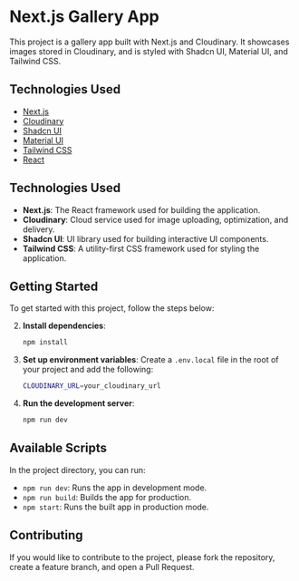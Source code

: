 # Next.js Gallery App

This project is a gallery app built with Next.js and Cloudinary. It showcases images stored in Cloudinary, and is styled with Shadcn UI, Material UI, and Tailwind CSS.

## Technologies Used

- [Next.js](https://nextjs.org/)
- [Cloudinary](https://cloudinary.com/)
- [Shadcn UI](https://ui.shadcn.com/)
- [Material UI](https://mui.com/)
- [Tailwind CSS](https://tailwindcss.com/)
- [React](https://react.dev/)
  
## Technologies Used

- **Next.js**: The React framework used for building the application.
- **Cloudinary**: Cloud service used for image uploading, optimization, and delivery.
- **Shadcn UI**: UI library used for building interactive UI components.
- **Tailwind CSS**: A utility-first CSS framework used for styling the application.

## Getting Started

To get started with this project, follow the steps below:


2. **Install dependencies**:
    ```bash
    npm install
    ```

3. **Set up environment variables**:
   Create a `.env.local` file in the root of your project and add the following:
    ```bash
    CLOUDINARY_URL=your_cloudinary_url
    ```

4. **Run the development server**:
    ```bash
    npm run dev
    ```

## Available Scripts

In the project directory, you can run:

- `npm run dev`: Runs the app in development mode.
- `npm run build`: Builds the app for production.
- `npm start`: Runs the built app in production mode.

## Contributing

If you would like to contribute to the project, please fork the repository, create a feature branch, and open a Pull Request.

